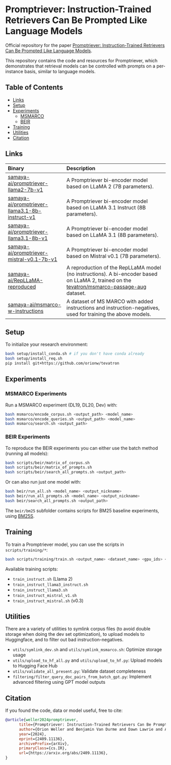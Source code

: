 # Promptriever: Instruction-Trained Retrievers Can Be Prompted Like Language Models

Official repository for the paper [Promptriever: Instruction-Trained Retrievers Can Be Prompted Like Language Models](https://arxiv.org/abs/2409.11136). 

This repository contains the code and resources for Promptriever, which demonstrates that retrieval models can be controlled with prompts on a per-instance basis, similar to language models. 

## Table of Contents
- [Links](#links)
- [Setup](#setup)
- [Experiments](#experiments)
  - [MSMARCO](#msmarco-experiments)
  - [BEIR](#beir-experiments)
- [Training](#training)
- [Utilities](#utilities)
- [Citation](#citation)


## Links

| Binary | Description |
|:-------|:------------|
| [samaya-ai/promptriever-llama2-7b-v1](https://huggingface.co/samaya-ai/promptriever-llama2-7b-v1) | A Promptriever bi-encoder model based on LLaMA 2 (7B parameters).|
| [samaya-ai/promptriever-llama3.1-8b-instruct-v1](https://huggingface.co/samaya-ai/promptriever-llama3.1-8b-instruct-v1) | A Promptriever bi-encoder model based on LLaMA 3.1 Instruct (8B parameters).|
| [samaya-ai/promptriever-llama3.1-8b-v1](https://huggingface.co/samaya-ai/promptriever-llama3.1-8b-v1) | A Promptriever bi-encoder model based on LLaMA 3.1 (8B parameters).|
| [samaya-ai/promptriever-mistral-v0.1-7b-v1](https://huggingface.co/samaya-ai/promptriever-mistral-v0.1-7b-v1) | A Promptriever bi-encoder model based on Mistral v0.1 (7B parameters). |
| [samaya-ai/RepLLaMA-reproduced](https://huggingface.co/samaya-ai/RepLLaMA-reproduced) | A reproduction of the RepLLaMA model (no instructions). A bi-encoder based on LLaMA 2, trained on the [tevatron/msmarco-passage-aug](https://huggingface.co/datasets/Tevatron/msmarco-passage-aug) dataset. |
| [samaya-ai/msmarco-w-instructions](https://huggingface.co/samaya-ai/msmarco-w-instructions) | A dataset of MS MARCO with added instructions and instruction-negatives, used for training the above models. |


## Setup

To initialize your research environment:

```bash
bash setup/install_conda.sh # if you don't have conda already
bash setup/install_req.sh
pip install git+https://github.com/orionw/tevatron
```

## Experiments

### MSMARCO Experiments
Run a MSMARCO experiment (DL19, DL20, Dev) with:

```bash
bash msmarco/encode_corpus.sh <output_path> <model_name>
bash msmarco/encode_queries.sh <output_path> <model_name>
bash msmarco/search.sh <output_path>
```

### BEIR Experiments
To reproduce the BEIR experiments you can either use the batch method (running all models):

```bash
bash scripts/beir/matrix_of_corpus.sh
bash scripts/beir/matrix_of_prompts.sh
bash scripts/beir/search_all_prompts.sh <output_path>
```

Or can also run just one model with:

```bash
bash beir/run_all.sh <model_name> <output_nickname>
bash beir/run_all_prompts.sh <model_name> <output_nickname>
bash beir/search_all_prompts.sh <output_path>
```

The `beir/bm25` subfolder contains scripts for BM25 baseline experiments, using [BM25S](https://github.com/xhluca/bm25s).

## Training
To train a Promptriever model, you can use the scripts in `scripts/training/*`:

```bash
bash scripts/training/train.sh <output_name> <dataset_name> <gpu_ids> <port>
```

Available training scripts:
- `train_instruct.sh` (Llama 2)
- `train_instruct_llama3_instruct.sh`
- `train_instruct_llama3.sh`
- `train_instruct_mistral_v1.sh`
- `train_instruct_mistral.sh` (v0.3)

## Utilities
There are a variety of utilities to symlink corpus files (to avoid double storage when doing the dev set optimization), to upload models to Huggingface, and to filter out bad instruction-negatives.

- `utils/symlink_dev.sh` and `utils/symlink_msmarco.sh`: Optimize storage usage
- `utils/upload_to_hf_all.py` and `utils/upload_to_hf.py`: Upload models to Hugging Face Hub
- `utils/validate_all_present.py`: Validate dataset completeness
- `filtering/filter_query_doc_pairs_from_batch_gpt.py`: Implement advanced filtering using GPT model outputs

## Citation

If you found the code, data or model useful, free to cite:

```bibtex
@article{weller2024promptriever,
      title={Promptriever: Instruction-Trained Retrievers Can Be Prompted Like Language Models}, 
      author={Orion Weller and Benjamin Van Durme and Dawn Lawrie and Ashwin Paranjape and Yuhao Zhang and Jack Hessel},
      year={2024},
      eprint={2409.11136},
      archivePrefix={arXiv},
      primaryClass={cs.IR},
      url={https://arxiv.org/abs/2409.11136}, 
}
```

